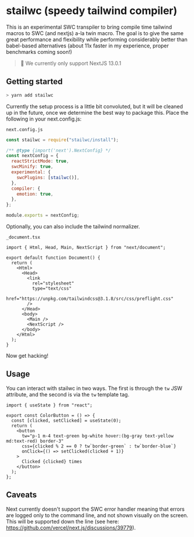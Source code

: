 # stailwc (speedy tailwind compiler)

This is an experimental SWC transpiler to bring compile time
tailwind macros to SWC (and nextjs) a-la twin macro. The goal
is to give the same great performance and flexibility while
performing considerably better than babel-based alternatives
(about 11x faster in my experience, proper benchmarks coming soon!)

> 🚨 We currently only support NextJS 13.0.1

## Getting started

```bash
> yarn add stailwc
```

Currently the setup process is a little bit convoluted, but it
will be cleaned up in the future, once we determine the best
way to package this. Place the following in your next.config.js:

`next.config.js`

```js
const stailwc = require("stailwc/install");

/** @type {import('next').NextConfig} */
const nextConfig = {
  reactStrictMode: true,
  swcMinify: true,
  experimental: {
    swcPlugins: [stailwc()],
  },
  compiler: {
    emotion: true,
  },
};

module.exports = nextConfig;
```

Optionally, you can also include the tailwind normalizer.

`_document.tsx`

```tsx
import { Html, Head, Main, NextScript } from "next/document";

export default function Document() {
  return (
    <Html>
      <Head>
        <link
          rel="stylesheet"
          type="text/css"
          href="https://unpkg.com/tailwindcss@3.1.8/src/css/preflight.css"
        />
      </Head>
      <body>
        <Main />
        <NextScript />
      </body>
    </Html>
  );
}
```

Now get hacking!

## Usage

You can interact with stailwc in two ways. The first is through
the `tw` JSW attribute, and the second is via the `tw` template
tag.

```tsx
import { useState } from "react";

export const ColorButton = () => {
  const [clicked, setClicked] = useState(0);
  return (
    <button
      tw="p-1 m-4 text-green bg-white hover:(bg-gray text-yellow md:text-red) border-3"
      css={clicked % 2 == 0 ? tw`border-green` : tw`border-blue`}
      onClick={() => setClicked(clicked + 1)}
    >
      Clicked {clicked} times
    </button>
  );
};
```

## Caveats

Next currently doesn't support the SWC error handler meaning
that errors are logged only to the command line, and not shown
visually on the screen. This will be supported down the line
(see here: https://github.com/vercel/next.js/discussions/39779).
